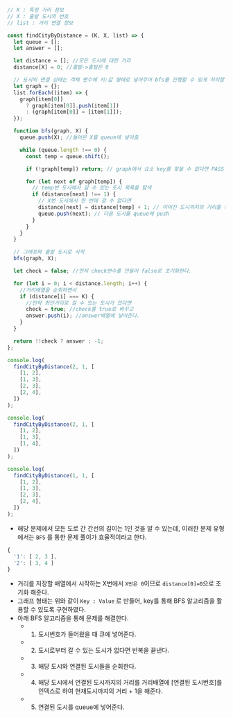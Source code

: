```js
// K : 특정 거리 정보
// X : 출발 도시의 번호
// list : 거리 연결 정보

const findCityByDistance = (K, X, list) => {
  let queue = [];
  let answer = [];

  let distance = []; //모든 도시에 대한 거리
  distance[X] = 0; //출발->출발은 0

  // 도시의 연결 상태는 객체 변수에 키:값 형태로 넣어주어 bfs를 진행할 수 있게 처리함
  let graph = {};
  list.forEach((item) => {
    graph[item[0]]
      ? graph[item[0]].push(item[1])
      : (graph[item[0]] = [item[1]]);
  });

  function bfs(graph, X) {
    queue.push(X); //들어온 X를 queue에 넣어줌

    while (queue.length !== 0) {
      const temp = queue.shift();

      if (!graph[temp]) return; // graph에서 요소 key를 찾을 수 없다면 PASS

      for (let next of graph[temp]) {
        // temp번 도시에서 갈 수 있는 도시 목록을 탐색
        if (distance[next] !== 1) {
          // X번 도시에서 한 번에 갈 수 없다면
          distance[next] = distance[temp] + 1; // 이어진 도시까지의 거리를 지금 도시까지의 거리 +1
          queue.push(next); // 다음 도시를 queue에 push
        }
      }
    }
  }

  // 그래프와 출발 도시로 시작
  bfs(graph, X);

  let check = false; //먼저 check변수를 만들어 false로 초기화한다.

  for (let i = 0; i < distance.length; i++) {
    //거리배열을 순회하면서
    if (distance[i] === K) {
      //만약 최단거리로 갈 수 있는 도시가 있다면
      check = true; //check를 true로 바꾸고
      answer.push(i); //answer배열에 넣어준다.
    }
  }

  return !!check ? answer : -1;
};

console.log(
  findCityByDistance(2, 1, [
    [1, 2],
    [1, 3],
    [2, 3],
    [2, 4],
  ])
);

console.log(
  findCityByDistance(2, 1, [
    [1, 2],
    [1, 3],
    [1, 4],
  ])
);

console.log(
  findCityByDistance(1, 1, [
    [1, 2],
    [1, 3],
    [2, 3],
    [2, 4],
  ])
);
```

- 해당 문제에서 모든 도로 간 간선의 길이는 1인 것을 알 수 있는데, 이러한 문제 유형에서는 `BFS` 를 통한 문제 풀이가 효율적이라고 한다.

```js
{
  '1': [ 2, 3 ],
  '2': [ 3, 4 ]
}
```

- 거리를 저장할 배열에서 시작하는 X번에서 `X번은 0`이므로 `distance[0]=0`으로 초기화 해준다.
- 그래프 형태는 위와 같이 `Key : Value` 로 만들어, key를 통해 BFS 알고리즘을 활용할 수 있도록 구현하였다.
- 아래 BFS 알고리즘을 통해 문제를 해결한다.
  - 1. 도시번호가 들어왔을 때 큐에 넣어준다.
  - 2. 도시로부터 갈 수 있는 도시가 없다면 반복을 끝낸다.
  - 3. 해당 도시와 연결된 도시들을 순회한다.
  - 4. 해당 도시에서 연결된 도시까지의 거리를 거리배열에 [연결된 도시번호]를 인덱스로 하여 현재도시까지의 거리 + 1을 해준다.
  - 5. 연결된 도시를 queue에 넣어준다.
